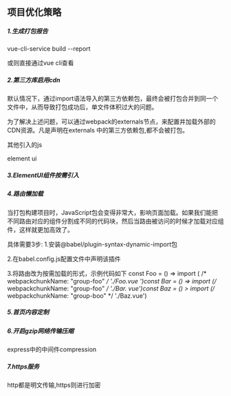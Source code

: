 ## 项目优化策略

##### 1.生成打包报告

vue-cli-service build --report

或则直接通过vue cli查看

##### 2.第三方库启用cdn

默认情况下，通过import语法导入的第三方依赖包，最终会被打包合并到同一个文件中，从而导致打包成功后，单文件体积过大的问题。

为了解决上述问题，可以通过webpack的externals节点，来配置并加载外部的CDN资源。凡是声明在externals 中的第三方依赖包,都不会被打包。

其他引入的js

element ui

##### 3.ElementUI组件按需引入

##### 4.路由懒加载

当打包构建项目时，JavaScript包会变得非常大，影响页面加载。如果我们能把不同路由对应的组件分割成不同的代码块，然后当路由被访问的时候才加载对应组件，这样就更加高效了。



具体需要3步:
1.安装@babel/plugin-syntax-dynamic-import包

2.在babel.config.js配置文件中声明该插件

3.将路由改为按需加载的形式，示例代码如下
const Foo = () => import ( /* webpackchunkName: "group-foo" */ './Foo.vue ')const Bar = () => import (/* webpackchunkName: "group-foo" */ './Bar. vue')const Baz = () > import (/* webpackchunkName: "group-boo" */ './Baz.vue')

##### 5.首页内容定制



##### 6.开启gzip网络传输压缩

express中的中间件compression



##### 7.https服务

http都是明文传输,https则进行加密

